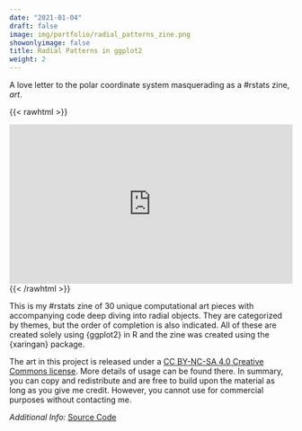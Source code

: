 ```yaml
---
date: "2021-01-04"
draft: false
image: img/portfolio/radial_patterns_zine.png
showonlyimage: false
title: Radial Patterns in ggplot2
weight: 2
---
```


A love letter to the polar coordinate system masquerading as a #rstats zine, *art*. 

<!--more-->

{{< rawhtml >}}
<div style="position: relative; padding-bottom: 56.25%; height: 0; overflow: hidden;">
<iframe src="https://ijeamakaanyene.github.io/patterns/zine/zine_radial_patterns.html" style="position: absolute; top: 0; left: 0; width: 100%; height: 100%; border:0;" loading="lazy" webkitallowfullscreen mozallowfullscreen allowfullscreen></iframe>
 </div>
{{< /rawhtml >}}


This is my #rstats zine of 30 unique computational art pieces with accompanying code deep diving into radial objects. They are categorized by themes, but the order of completion is also indicated. All of these are created solely using {ggplot2} in R and the zine was created using the {xaringan} package.

The art in this project is released under a [CC BY-NC-SA 4.0 Creative Commons license](https://creativecommons.org/licenses/by-nc-sa/4.0/). More details of usage can be found there. In summary, you can copy and redistribute and are free to build upon the material as long as you give me credit. However, you cannot use for commercial purposes without contacting me.

*Additional Info:* [Source Code](https://github.com/Ijeamakaanyene/patterns)
